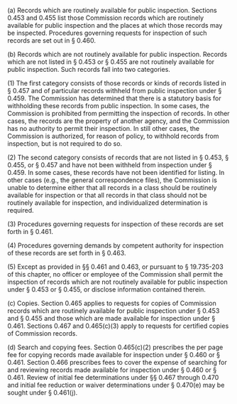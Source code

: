 (a) Records which are routinely available for public inspection. Sections 0.453 and 0.455 list those Commission records which are routinely available for public inspection and the places at which those records may be inspected. Procedures governing requests for inspection of such records are set out in § 0.460.

(b) Records which are not routinely available for public inspection. Records which are not listed in § 0.453 or § 0.455 are not routinely available for public inspection. Such records fall into two categories.

(1) The first category consists of those records or kinds of records listed in § 0.457 and of particular records withheld from public inspection under § 0.459. The Commission has determined that there is a statutory basis for withholding these records from public inspection. In some cases, the Commission is prohibited from permitting the inspection of records. In other cases, the records are the property of another agency, and the Commission has no authority to permit their inspection. In still other cases, the Commission is authorized, for reason of policy, to withhold records from inspection, but is not required to do so.

(2) The second category consists of records that are not listed in § 0.453, § 0.455, or § 0.457 and have not been withheld from inspection under § 0.459. In some cases, these records have not been identified for listing. In other cases (e.g., the general correspondence files), the Commission is unable to determine either that all records in a class should be routinely available for inspection or that all records in that class should not be routinely available for inspection, and individualized determination is required.

(3) Procedures governing requests for inspection of these records are set forth in § 0.461.

(4) Procedures governing demands by competent authority for inspection of these records are set forth in § 0.463.

(5) Except as provided in §§ 0.461 and 0.463, or pursuant to § 19.735-203 of this chapter, no officer or employee of the Commission shall permit the inspection of records which are not routinely available for public inspection under § 0.453 or § 0.455, or disclose information contained therein.

(c) Copies. Section 0.465 applies to requests for copies of Commission records which are routinely available for public inspection under § 0.453 and § 0.455 and those which are made available for inspection under § 0.461. Sections 0.467 and 0.465(c)(3) apply to requests for certified copies of Commission records.

(d) Search and copying fees. Section 0.465(c)(2) prescribes the per page fee for copying records made available for inspection under § 0.460 or § 0.461. Section 0.466 prescribes fees to cover the expense of searching for and reviewing records made available for inspection under § 0.460 or § 0.461. Review of initial fee determinations under §§ 0.467 through 0.470 and initial fee reduction or waiver determinations under § 0.470(e) may be sought under § 0.461(j).
                

